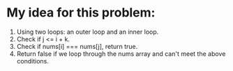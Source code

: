 # My idea for this problem:

1. Using two loops: an outer loop and an inner loop.
2. Check if j <= i + k.
3. Check if nums[i] === nums[j], return true.
4. Return false if we loop through the nums array and can't meet the above conditions.